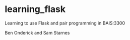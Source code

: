 # learning_flask
Learning to use Flask and pair programming in BAIS:3300

Ben Onderick and Sam Starnes
